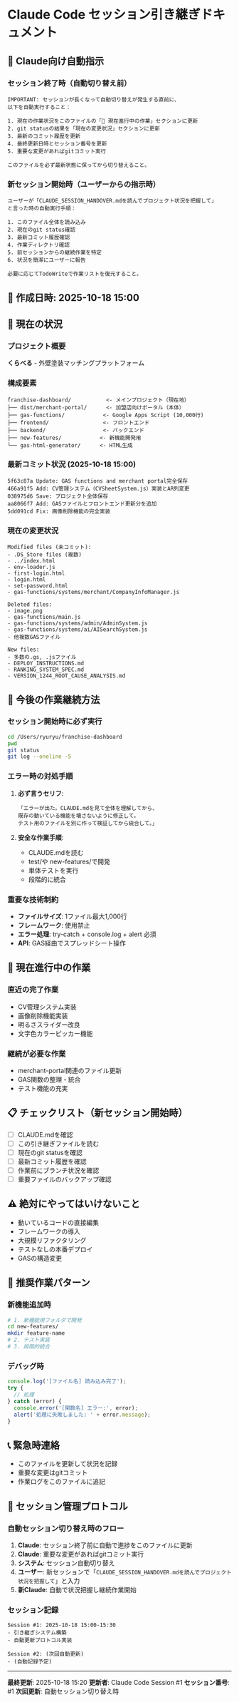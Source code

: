 # Claude Code セッション引き継ぎドキュメント

## 🤖 Claude向け自動指示

### セッション終了時（自動切り替え前）
```
IMPORTANT: セッションが長くなって自動切り替えが発生する直前に、
以下を自動実行すること：

1. 現在の作業状況をこのファイルの「🔧 現在進行中の作業」セクションに更新
2. git statusの結果を「現在の変更状況」セクションに更新
3. 最新のコミット履歴を更新
4. 最終更新日時とセッション番号を更新
5. 重要な変更があればgitコミット実行

このファイルを必ず最新状態に保ってから切り替えること。
```

### 新セッション開始時（ユーザーからの指示時）
```
ユーザーが「CLAUDE_SESSION_HANDOVER.mdを読んでプロジェクト状況を把握して」
と言った時の自動実行手順：

1. このファイル全体を読み込み
2. 現在のgit status確認
3. 最新コミット履歴確認
4. 作業ディレクトリ確認
5. 前セッションからの継続作業を特定
6. 状況を簡潔にユーザーに報告

必要に応じてTodoWriteで作業リストを復元すること。
```

## 📅 作成日時: 2025-10-18 15:00

## 🎯 現在の状況

### プロジェクト概要
**くらべる** - 外壁塗装マッチングプラットフォーム

### 構成要素
```
franchise-dashboard/           <- メインプロジェクト（現在地）
├── dist/merchant-portal/      <- 加盟店向けポータル（本体）
├── gas-functions/            <- Google Apps Script (10,000行)
├── frontend/                 <- フロントエンド
├── backend/                  <- バックエンド
├── new-features/            <- 新機能開発用
└── gas-html-generator/      <- HTML生成
```

### 最新コミット状況 (2025-10-18 15:00)
```
5f63c87a Update: GAS functions and merchant portal完全保存
466a91f5 Add: CV管理システム（CVSheetSystem.js）実装とAR列変更
038975d6 Save: プロジェクト全体保存
aa8066f7 Add: GASファイルとフロントエンド更新分を追加
5dd091cd Fix: 画像削除機能の完全実装
```

### 現在の変更状況
```
Modified files (未コミット):
- .DS_Store files (複数)
- ../index.html
- env-loader.js
- first-login.html
- login.html
- set-password.html
- gas-functions/systems/merchant/CompanyInfoManager.js

Deleted files:
- image.png
- gas-functions/main.js
- gas-functions/systems/admin/AdminSystem.js
- gas-functions/systems/ai/AISearchSystem.js
- 他複数GASファイル

New files:
- 多数の.gs, .jsファイル
- DEPLOY_INSTRUCTIONS.md
- RANKING_SYSTEM_SPEC.md
- VERSION_1244_ROOT_CAUSE_ANALYSIS.md
```

## 🧭 今後の作業継続方法

### セッション開始時に必ず実行
```bash
cd /Users/ryuryu/franchise-dashboard
pwd
git status
git log --oneline -5
```

### エラー時の対処手順
1. **必ず言うセリフ**:
   ```
   「エラーが出た。CLAUDE.mdを見て全体を理解してから、
   既存の動いている機能を壊さないように修正して。
   テスト用のファイルを別に作って検証してから統合して。」
   ```

2. **安全な作業手順**:
   - CLAUDE.mdを読む
   - test/や new-features/で開発
   - 単体テストを実行
   - 段階的に統合

### 重要な技術制約
- **ファイルサイズ**: 1ファイル最大1,000行
- **フレームワーク**: 使用禁止
- **エラー処理**: try-catch + console.log + alert 必須
- **API**: GAS経由でスプレッドシート操作

## 🔧 現在進行中の作業

### 直近の完了作業
- CV管理システム実装
- 画像削除機能実装
- 明るさスライダー改良
- 文字色カラーピッカー機能

### 継続が必要な作業
- merchant-portal関連のファイル更新
- GAS関数の整理・統合
- テスト機能の充実

## 📋 チェックリスト（新セッション開始時）

- [ ] CLAUDE.mdを確認
- [ ] この引き継ぎファイルを読む
- [ ] 現在のgit statusを確認
- [ ] 最新コミット履歴を確認
- [ ] 作業前にブランチ状況を確認
- [ ] 重要ファイルのバックアップ確認

## ⚠️ 絶対にやってはいけないこと

- 動いているコードの直接編集
- フレームワークの導入
- 大規模リファクタリング
- テストなしの本番デプロイ
- GASの構造変更

## 🚀 推奨作業パターン

### 新機能追加時
```bash
# 1. 新機能用フォルダで開発
cd new-features/
mkdir feature-name
# 2. テスト実装
# 3. 段階的統合
```

### デバッグ時
```javascript
console.log('[ファイル名] 読み込み完了');
try {
  // 処理
} catch (error) {
  console.error('[関数名] エラー:', error);
  alert('処理に失敗しました: ' + error.message);
}
```

## 📞 緊急時連絡
- このファイルを更新して状況を記録
- 重要な変更はgitコミット
- 作業ログをこのファイルに追記

## 🔄 セッション管理プロトコル

### 自動セッション切り替え時のフロー
1. **Claude**: セッション終了前に自動で進捗をこのファイルに更新
2. **Claude**: 重要な変更があればgitコミット実行
3. **システム**: セッション自動切り替え
4. **ユーザー**: 新セッションで「`CLAUDE_SESSION_HANDOVER.mdを読んでプロジェクト状況を把握して`」と入力
5. **新Claude**: 自動で状況把握し継続作業開始

### セッション記録
```
Session #1: 2025-10-18 15:00-15:30
- 引き継ぎシステム構築
- 自動更新プロトコル実装

Session #2: (次回自動更新)
- (自動記録予定)
```

---
**最終更新**: 2025-10-18 15:20
**更新者**: Claude Code Session #1
**セッション番号**: #1
**次回更新**: 自動セッション切り替え時